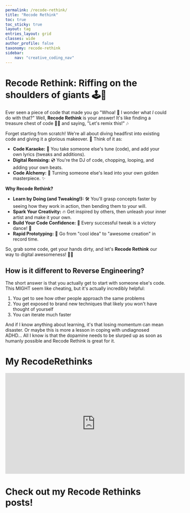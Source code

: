 ```yaml
---
permalink: /recode-rethink/
title: "Recode Rethink"
toc: true
toc_sticky: true
layout: tag
entries_layout: grid
classes: wide
author_profile: false
taxonomy: recode-rethink
sidebar:
    nav: "creative_coding_nav"
---
```


# Recode Rethink: Riffing on the shoulders of giants 🕹️🎨

Ever seen a piece of code that made you go "Whoa! 🤯 I wonder what *I* could do with that?" Well, **Recode Rethink** is your answer! It's like finding a treasure chest of code 🏴‍☠️ and saying, "Let's remix this!" 🎶

Forget starting from scratch! We're all about diving headfirst into existing code and giving it a glorious makeover. 💅 Think of it as:

* **Code Karaoke:** 🎤 You take someone else's tune (code), and add your own lyrics (tweaks and additions).
* **Digital Remixing:** 💿 You're the DJ of code, chopping, looping, and adding your own beats.
* **Code Alchemy:** 🧪 Turning someone else's lead into your own golden masterpiece. ✨

**Why Recode Rethink?**

* **Learn by Doing (and Tweaking!):** 🛠️ You'll grasp concepts faster by seeing how they work in action, then bending them to your will.
* **Spark Your Creativity:** 🔥 Get inspired by others, then unleash your inner artist and make it your own.
* **Build Your Code Confidence:** 💪 Every successful tweak is a victory dance! 💃
* **Rapid Prototyping:** 🚀 Go from "cool idea" to "awesome creation" in record time.

So, grab some code, get your hands dirty, and let's **Recode Rethink** our way to digital awesomeness! 🌈🚀

## How is it different to Reverse Engineering?

The short answer is that you actually get to start with someone else's code. This MIGHT seem like cheating, but it's actually incredibly helpful:

1. You get to see how other people approach the same problems
2. You get exposed to brand new techniques that likely you won't have thought of yourself
3. You can iterate much faster

And if I know anything about learning, it's that losing momentum can mean disaster. Or maybe this is more a lesson in coping with undiagnosed ADHD... All I know is that the dopamine needs to be slurped up as soon as humanly possible and Recode Rethink is great for it.

# My RecodeRethinks

<iframe width="560" height="315" src="https://www.youtube.com/embed/videoseries?si=ojUdyrL7Zowml7AQ&amp;list=PLFQlXhwnTBUHcs8e3aa_xdgYIcLzRAuyS" title="YouTube video player" frameborder="0" allow="accelerometer; autoplay; clipboard-write; encrypted-media; gyroscope; picture-in-picture; web-share" referrerpolicy="strict-origin-when-cross-origin" allowfullscreen></iframe>

# Check out my Recode Rethinks posts!
